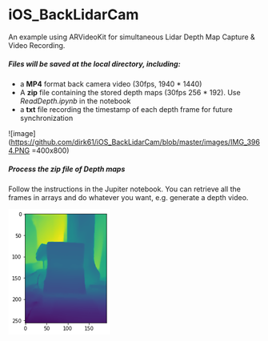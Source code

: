 # iOS_BackLidarCam

An example using ARVideoKit for simultaneous Lidar Depth Map Capture & Video Recording.



##### Files will be saved at the local directory, including:

* a **MP4** format back camera video (30fps, 1940 * 1440)
* A **zip** file containing the stored depth maps (30fps 256 * 192). Use *ReadDepth.ipynb* in the notebook
* a **txt** file recording the timestamp of each depth frame for future synchronization


![image](https://github.com/dirk61/iOS_BackLidarCam/blob/master/images/IMG_3964.PNG =400x800)



##### Process the zip file of Depth maps

Follow the instructions in the Jupiter notebook. You can retrieve all the frames in arrays and do whatever you want, e.g. generate a depth video.


![image](https://github.com/dirk61/iOS_BackLidarCam/blob/master/images/1555b7ed-b9fe-4ab8-b6c9-29f40c35d2b0.png)
